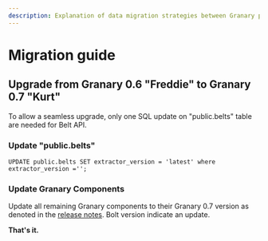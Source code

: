 ```yaml
---
description: Explanation of data migration strategies between Granary platform versions.
---
```


# Migration guide

## Upgrade from Granary 0.6 "Freddie" to Granary 0.7 "Kurt"

To allow a seamless upgrade, only one SQL update on "public.belts" table  are needed for Belt API.

### Update "public.belts" 

```text
UPDATE public.belts SET extractor_version = 'latest' where extractor_version ='';
```

### Update Granary Components

Update all remaining Granary components to their Granary 0.7 version as denoted in the [release notes](granary-release-notes/). Bolt version indicate an update.

**That's it.**

